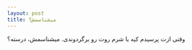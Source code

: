 ```yaml
---
layout: post
title: میشناسمش؟
---
```


وقتی ازت پرسیدم کیه با شرم روت رو برگردوندی. میشناسمش، درسته؟
